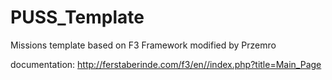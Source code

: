 # PUSS_Template
Missions template based on F3 Framework modified by Przemro


documentation: http://ferstaberinde.com/f3/en//index.php?title=Main_Page
